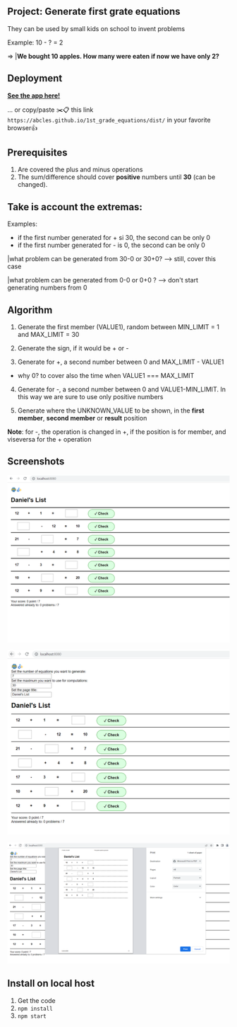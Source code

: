 ## Project: Generate first grate equations

They can be used by small kids on school to invent problems

Example:
10 - ? = 2

=> |**We bought 10 apples. How many were eaten if now we have only 2?**

## Deployment

**[See the app here!](https://abcles.github.io/1st_grade_equations/dist/)**

... or copy/paste ✂️📋 this link `https://abcles.github.io/1st_grade_equations/dist/` in your favorite browser👍

## Prerequisites

1. Are covered the plus and minus operations
2. The sum/difference should cover **positive** numbers until **30** (can be changed).

## Take is account the extremas:

Examples:

- if the first number generated for + si 30, the second can be only 0
- if the first number generated for - is 0, the second can be only 0

|what problem can be generated from 30-0 or 30+0? --> still, cover this case

|what problem can be generated from 0-0 or 0+0 ? --> don't start generating numbers from 0

## Algorithm

1. Generate the first member (VALUE1), random between MIN_LIMIT = 1 and MAX_LIMIT = 30

2. Generate the sign, if it would be + or -

3. Generate for +, a second number between 0 and MAX_LIMIT - VALUE1

- why 0? to cover also the time when VALUE1 === MAX_LIMIT

4. Generate for -, a second number between 0 and VALUE1-MIN_LIMIT. In this way we are sure to use only positive numbers

5. Generate where the UNKNOWN_VALUE to be shown, in the **first member**, **second member** or **result** position

**Note**: for -, the operation is changed in +, if the position is for member, and viseversa for the + operation

## Screenshots

![Screenshot 1](Screenshot1.png)

![Screenshot 2](Screenshot2.png)

![Screenshot 3](Screenshot3.png)

## Install on local host

1. Get the code
2. `npm install`
3. `npm start`

